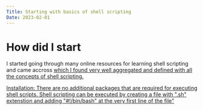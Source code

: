 ```yaml
---
Title: Starting with basics of shell scripting
Date: 2023-02-01
---
```


<h1>How did I start</h1>
I started going through many online resources for learning shell scripting and came accross <a href="https://www.javatpoint.com/"/a> which I found very well aggregated and defined with all the concepts of shell scripting.

Installation:
There are no additional packages that are required for executing shell scripts. Shell scripting can be executed by creating a file with ".sh" extenstion and adding "#!/bin/bash" at the very first line of the file"

